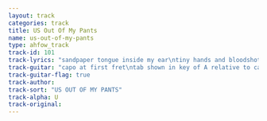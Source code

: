 ```yaml
---
layout: track
categories: track
title: US Out Of My Pants
name: us-out-of-my-pants
type: ahfow_track
track-id: 101
track-lyrics: "sandpaper tongue inside my ear\ntiny hands and bloodshot eyes\nI feel so sexy\nwith your boot in my crotch\nfive o'clock shadow\nsix o'clock news\n\nEast Bay Ray\nand Ruby Foo\nsaid USA get out of my pants!\nwe made the world safe \nfor the cable news network \nlight another pill \nthe house is on fire"
track-guitar: "capo at first fret\ntab shown in key of A relative to capo (mixolydian mode)\nA in intro = x02225\nintro: A G  (repeat)\nsand [A] paper tongue in [D] side my ear\n[A] tiny hands and [D] bloodshot eyes\nI [A] feel so sexy\nwith your [D] boot in my crotch\n[A] five o'clock shadow\n[D] six o'clock news\nEast Bay Ray\nand Ruby Foo\nsaid USA get out of my pants!\nwe made the world safe\nfor the cable news network\nlight another pill\nthe house is on fire\nbridge: \nA G Bm A (4x)\nA Bm G A (4x)\n(provided by dc)"
track-guitar-flag: true
track-author: 
track-sort: "US OUT OF MY PANTS"
track-alpha: U
track-original: 
---
```

